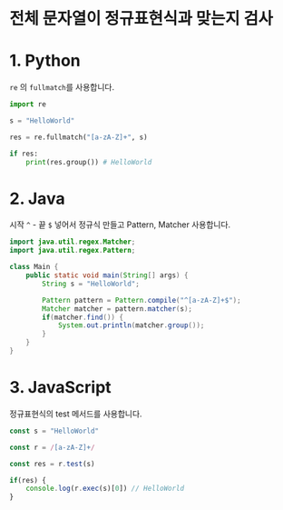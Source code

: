 # 전체 문자열이 정규표현식과 맞는지 검사

# 1. Python
`re` 의 `fullmatch`를 사용합니다.
```python
import re

s = "HelloWorld"

res = re.fullmatch("[a-zA-Z]+", s)

if res:
    print(res.group()) # HelloWorld

```

# 2. Java
시작 `^` - 끝 `$` 넣어서 정규식 만들고 Pattern, Matcher 사용합니다.

```java
import java.util.regex.Matcher;
import java.util.regex.Pattern;

class Main {
    public static void main(String[] args) {
        String s = "HelloWorld";

        Pattern pattern = Pattern.compile("^[a-zA-Z]+$");
        Matcher matcher = pattern.matcher(s);
        if(matcher.find()) {
            System.out.println(matcher.group());
        }
    }
}
```

# 3. JavaScript
정규표현식의 test 메서드를 사용합니다.
```js
const s = "HelloWorld"

const r = /[a-zA-Z]+/

const res = r.test(s)

if(res) {
    console.log(r.exec(s)[0]) // HelloWorld
}
```